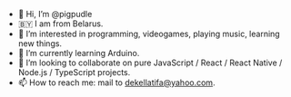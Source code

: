 - 👋 Hi, I’m @pigpudle
- 🇧🇾 I am from Belarus.
- 👀 I’m interested in programming, videogames, playing music, learning new things.
- 🌱 I’m currently learning Arduino.
- 💞️ I’m looking to collaborate on pure JavaScript / React / React Native / Node.js / TypeScript projects.
- 📫 How to reach me: mail to dekellatifa@yahoo.com.

<!---
pigpudle/pigpudle is a ✨ special ✨ repository because its `README.md` (this file) appears on your GitHub profile.
You can click the Preview link to take a look at your changes.
--->
